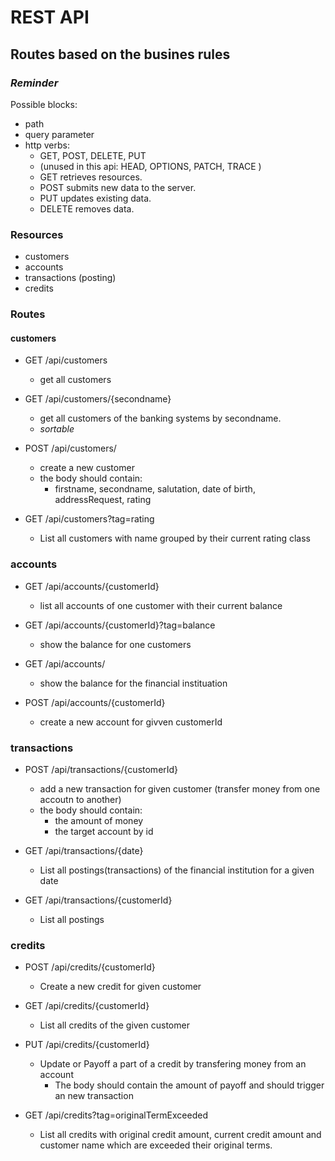 # REST API

## Routes based on the busines rules

### *Reminder*

Possible blocks:
* path
* query parameter
* http verbs: 
  * GET, POST, DELETE, PUT 
  * (unused in this api: HEAD, OPTIONS, PATCH, TRACE )
  * GET retrieves resources.
  * POST submits new data to the server.
  * PUT updates existing data.
  * DELETE removes data.

### Resources
* customers
* accounts
* transactions (posting)
* credits

### Routes
#### customers

* GET /api/customers
  * get all customers

* GET /api/customers/{secondname} 
  * get all customers of the banking systems by secondname.
  * *sortable*
  

* POST /api/customers/
  * create a new customer
  * the body should contain:
    * firstname, secondname, salutation, date of birth, addressRequest, rating
 
* GET /api/customers?tag=rating
  * List all customers with name grouped by their current rating class

### accounts

* GET /api/accounts/{customerId}
  * list all accounts of one customer with their current balance

* GET /api/accounts/{customerId}?tag=balance
  * show the balance for one customers

* GET /api/accounts/
  * show the balance for the financial instituation

* POST /api/accounts/{customerId}
  * create a new account for givven customerId


### transactions

* POST /api/transactions/{customerId}
  * add a new transaction for given customer (transfer money from one accoutn to another)
  * the body should contain:
    * the amount of money
    * the target account by id

* GET /api/transactions/{date}
  * List all postings(transactions) of the financial institution for a given date

* GET /api/transactions/{customerId}
  * List all postings 

### credits
* POST /api/credits/{customerId}
  * Create a new credit for given customer

* GET /api/credits/{customerId}
  * List all credits of the given customer

* PUT /api/credits/{customerId}
  * Update or Payoff a part of a credit by transfering money from an account
    * The body should contain the amount of payoff and should trigger an new transaction

* GET /api/credits?tag=originalTermExceeded
  * List all credits with original credit amount, current credit amount and customer name which are exceeded their original terms.
